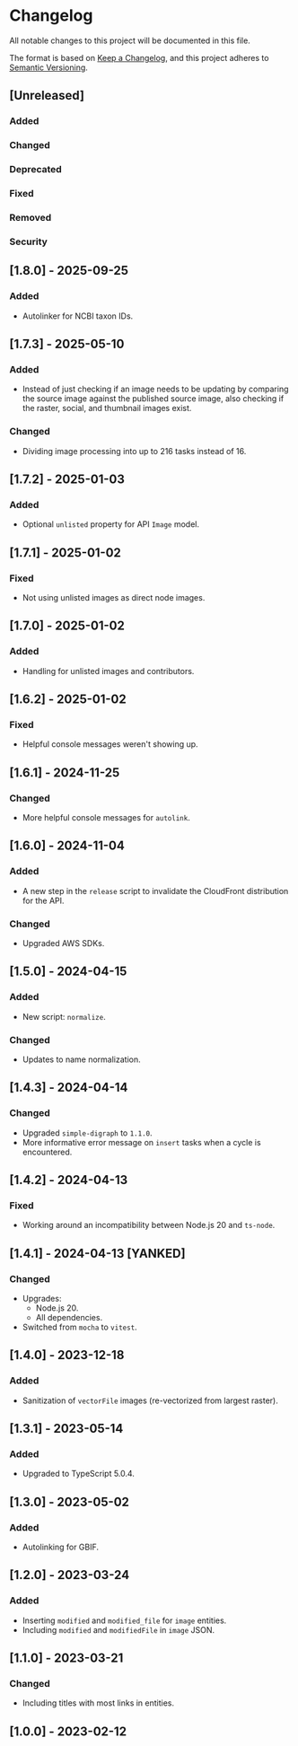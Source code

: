 # Changelog

All notable changes to this project will be documented in this file.

The format is based on [Keep a Changelog](https://keepachangelog.com/en/1.0.0/),
and this project adheres to [Semantic Versioning](https://semver.org/spec/v2.0.0.html).

## [Unreleased]

### Added

### Changed

### Deprecated

### Fixed

### Removed

### Security

## [1.8.0] - 2025-09-25

### Added

- Autolinker for NCBI taxon IDs.

## [1.7.3] - 2025-05-10

### Added

- Instead of just checking if an image needs to be updating by comparing the source image against the published source image, also checking if the raster, social, and thumbnail images exist.

### Changed

- Dividing image processing into up to 216 tasks instead of 16.

## [1.7.2] - 2025-01-03

### Added

- Optional `unlisted` property for API `Image` model.

## [1.7.1] - 2025-01-02

### Fixed

- Not using unlisted images as direct node images.

## [1.7.0] - 2025-01-02

### Added

- Handling for unlisted images and contributors.

## [1.6.2] - 2025-01-02

### Fixed

- Helpful console messages weren't showing up.

## [1.6.1] - 2024-11-25

### Changed

- More helpful console messages for `autolink`.

## [1.6.0] - 2024-11-04

### Added

- A new step in the `release` script to invalidate the CloudFront distribution for the API.

### Changed

- Upgraded AWS SDKs.

## [1.5.0] - 2024-04-15

### Added

- New script: `normalize`.

### Changed

- Updates to name normalization.

## [1.4.3] - 2024-04-14

### Changed

- Upgraded `simple-digraph` to `1.1.0`.
- More informative error message on `insert` tasks when a cycle is encountered.

## [1.4.2] - 2024-04-13

### Fixed

- Working around an incompatibility between Node.js 20 and `ts-node`.

## [1.4.1] - 2024-04-13 [YANKED]

### Changed

- Upgrades:
    - Node.js 20.
    - All dependencies.
- Switched from `mocha` to `vitest`.

## [1.4.0] - 2023-12-18

### Added

- Sanitization of `vectorFile` images (re-vectorized from largest raster).

## [1.3.1] - 2023-05-14

### Added

- Upgraded to TypeScript 5.0.4.

## [1.3.0] - 2023-05-02

### Added

- Autolinking for GBIF.

## [1.2.0] - 2023-03-24

### Added

- Inserting `modified` and `modified_file` for `image` entities.
- Including `modified` and `modifiedFile` in `image` JSON.

## [1.1.0] - 2023-03-21

### Changed

- Including titles with most links in entities.

## [1.0.0] - 2023-02-12
